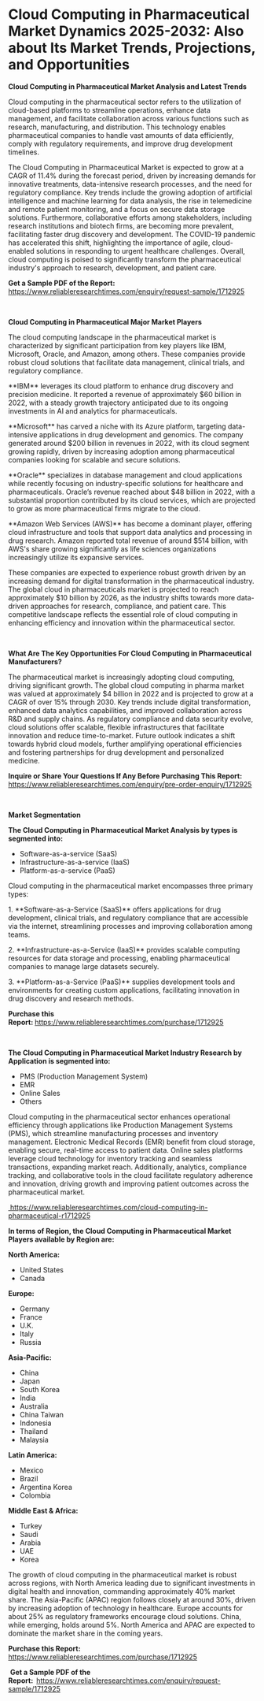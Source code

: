 <p><h1>Cloud Computing in Pharmaceutical Market Dynamics 2025-2032: Also about Its Market Trends, Projections, and Opportunities</h1></p><p><strong>Cloud Computing in Pharmaceutical Market Analysis and Latest Trends</strong></p>
<p><p>Cloud computing in the pharmaceutical sector refers to the utilization of cloud-based platforms to streamline operations, enhance data management, and facilitate collaboration across various functions such as research, manufacturing, and distribution. This technology enables pharmaceutical companies to handle vast amounts of data efficiently, comply with regulatory requirements, and improve drug development timelines. </p><p>The Cloud Computing in Pharmaceutical Market is expected to grow at a CAGR of 11.4% during the forecast period, driven by increasing demands for innovative treatments, data-intensive research processes, and the need for regulatory compliance. Key trends include the growing adoption of artificial intelligence and machine learning for data analysis, the rise in telemedicine and remote patient monitoring, and a focus on secure data storage solutions. Furthermore, collaborative efforts among stakeholders, including research institutions and biotech firms, are becoming more prevalent, facilitating faster drug discovery and development. The COVID-19 pandemic has accelerated this shift, highlighting the importance of agile, cloud-enabled solutions in responding to urgent healthcare challenges. Overall, cloud computing is poised to significantly transform the pharmaceutical industry's approach to research, development, and patient care.</p></p>
<p><strong>Get a Sample PDF of the Report:&nbsp;</strong> <a href="https://www.reliableresearchtimes.com/enquiry/request-sample/1712925?utm_campaign=2207&utm_medium=2&utm_source=Github&utm_content=ia&utm_term=13042025&utm_id=cloud-computing-in-pharmaceutical">https://www.reliableresearchtimes.com/enquiry/request-sample/1712925</a></p>
<p>&nbsp;</p>
<p><strong>Cloud Computing in Pharmaceutical Major Market Players</strong></p>
<p><p>The cloud computing landscape in the pharmaceutical market is characterized by significant participation from key players like IBM, Microsoft, Oracle, and Amazon, among others. These companies provide robust cloud solutions that facilitate data management, clinical trials, and regulatory compliance.</p><p>**IBM** leverages its cloud platform to enhance drug discovery and precision medicine. It reported a revenue of approximately $60 billion in 2022, with a steady growth trajectory anticipated due to its ongoing investments in AI and analytics for pharmaceuticals.</p><p>**Microsoft** has carved a niche with its Azure platform, targeting data-intensive applications in drug development and genomics. The company generated around $200 billion in revenues in 2022, with its cloud segment growing rapidly, driven by increasing adoption among pharmaceutical companies looking for scalable and secure solutions.</p><p>**Oracle** specializes in database management and cloud applications while recently focusing on industry-specific solutions for healthcare and pharmaceuticals. Oracle’s revenue reached about $48 billion in 2022, with a substantial proportion contributed by its cloud services, which are projected to grow as more pharmaceutical firms migrate to the cloud.</p><p>**Amazon Web Services (AWS)** has become a dominant player, offering cloud infrastructure and tools that support data analytics and processing in drug research. Amazon reported total revenue of around $514 billion, with AWS's share growing significantly as life sciences organizations increasingly utilize its expansive services.</p><p>These companies are expected to experience robust growth driven by an increasing demand for digital transformation in the pharmaceutical industry. The global cloud in pharmaceuticals market is projected to reach approximately $10 billion by 2026, as the industry shifts towards more data-driven approaches for research, compliance, and patient care. This competitive landscape reflects the essential role of cloud computing in enhancing efficiency and innovation within the pharmaceutical sector.</p></p>
<p>&nbsp;</p>
<p><strong>What Are The Key Opportunities For Cloud Computing in Pharmaceutical Manufacturers?</strong></p>
<p><p>The pharmaceutical market is increasingly adopting cloud computing, driving significant growth. The global cloud computing in pharma market was valued at approximately $4 billion in 2022 and is projected to grow at a CAGR of over 15% through 2030. Key trends include digital transformation, enhanced data analytics capabilities, and improved collaboration across R&D and supply chains. As regulatory compliance and data security evolve, cloud solutions offer scalable, flexible infrastructures that facilitate innovation and reduce time-to-market. Future outlook indicates a shift towards hybrid cloud models, further amplifying operational efficiencies and fostering partnerships for drug development and personalized medicine.</p></p>
<p><strong>Inquire or Share Your Questions If Any Before Purchasing This Report:</strong> <a href="https://www.reliableresearchtimes.com/enquiry/pre-order-enquiry/1712925?utm_campaign=2207&utm_medium=2&utm_source=Github&utm_content=ia&utm_term=13042025&utm_id=cloud-computing-in-pharmaceutical">https://www.reliableresearchtimes.com/enquiry/pre-order-enquiry/1712925</a></p>
<p>&nbsp;</p>
<p><strong>Market Segmentation</strong></p>
<p><strong>The Cloud Computing in Pharmaceutical Market Analysis by types is segmented into:</strong></p>
<p><ul><li>Software-as-a-service (SaaS)</li><li>Infrastructure-as-a-service (IaaS)</li><li>Platform-as-a-service (PaaS)</li></ul></p>
<p><p>Cloud computing in the pharmaceutical market encompasses three primary types: </p><p>1. **Software-as-a-Service (SaaS)** offers applications for drug development, clinical trials, and regulatory compliance that are accessible via the internet, streamlining processes and improving collaboration among teams.</p><p>2. **Infrastructure-as-a-Service (IaaS)** provides scalable computing resources for data storage and processing, enabling pharmaceutical companies to manage large datasets securely.</p><p>3. **Platform-as-a-Service (PaaS)** supplies development tools and environments for creating custom applications, facilitating innovation in drug discovery and research methods.</p></p>
<p><strong>Purchase this Report:&nbsp;</strong><a href="https://www.reliableresearchtimes.com/purchase/1712925?utm_campaign=2207&utm_medium=2&utm_source=Github&utm_content=ia&utm_term=13042025&utm_id=cloud-computing-in-pharmaceutical">https://www.reliableresearchtimes.com/purchase/1712925</a></p>
<p>&nbsp;</p>
<p><strong>The Cloud Computing in Pharmaceutical Market Industry Research by Application is segmented into:</strong></p>
<p><ul><li>PMS (Production Management System)</li><li>EMR</li><li>Online Sales</li><li>Others</li></ul></p>
<p><p>Cloud computing in the pharmaceutical sector enhances operational efficiency through applications like Production Management Systems (PMS), which streamline manufacturing processes and inventory management. Electronic Medical Records (EMR) benefit from cloud storage, enabling secure, real-time access to patient data. Online sales platforms leverage cloud technology for inventory tracking and seamless transactions, expanding market reach. Additionally, analytics, compliance tracking, and collaborative tools in the cloud facilitate regulatory adherence and innovation, driving growth and improving patient outcomes across the pharmaceutical market.</p></p>
<p><a href="https://www.reliableresearchtimes.com/cloud-computing-in-pharmaceutical-r1712925?utm_campaign=2207&utm_medium=2&utm_source=Github&utm_content=ia&utm_term=13042025&utm_id=cloud-computing-in-pharmaceutical">&nbsp;https://www.reliableresearchtimes.com/cloud-computing-in-pharmaceutical-r1712925</a></p>
<p><strong>In terms of Region, the Cloud Computing in Pharmaceutical Market Players available by Region are:</strong></p>
<p>
    <p> <strong> North America: </strong>
        <ul>
            <li>United States</li>
            <li>Canada</li>
        </ul>
        </p> 
    <p> <strong> Europe: </strong>
        <ul>
            <li>Germany</li>
            <li>France</li>
            <li>U.K.</li>
            <li>Italy</li>
            <li>Russia</li>
        </ul>
        </p> 
    <p> <strong> Asia-Pacific: </strong>
        <ul>
            <li>China</li>
            <li>Japan</li>
            <li>South Korea</li>
            <li>India</li>
            <li>Australia</li>
            <li>China Taiwan</li>
            <li>Indonesia</li>
            <li>Thailand</li>
            <li>Malaysia</li>
        </ul>
        </p> 
    <p> <strong> Latin America: </strong>
        <ul>
            <li>Mexico</li>
            <li>Brazil</li>
            <li>Argentina Korea</li>
            <li>Colombia</li>
        </ul>
        </p> 
    <p> <strong> Middle East & Africa: </strong>
        <ul>
            <li>Turkey</li>
            <li>Saudi</li>
            <li>Arabia</li>
            <li>UAE</li>
            <li>Korea</li>
        </ul>
    </p>
    </p>
<p><p>The growth of cloud computing in the pharmaceutical market is robust across regions, with North America leading due to significant investments in digital health and innovation, commanding approximately 40% market share. The Asia-Pacific (APAC) region follows closely at around 30%, driven by increasing adoption of technology in healthcare. Europe accounts for about 25% as regulatory frameworks encourage cloud solutions. China, while emerging, holds around 5%. North America and APAC are expected to dominate the market share in the coming years.</p></p>
<p><strong>Purchase this Report: </strong><a href="https://www.reliableresearchtimes.com/purchase/1712925?utm_campaign=2207&utm_medium=2&utm_source=Github&utm_content=ia&utm_term=13042025&utm_id=cloud-computing-in-pharmaceutical">https://www.reliableresearchtimes.com/purchase/1712925</a></p>
<p>&nbsp;<strong>Get a Sample PDF of the Report:&nbsp;&nbsp;</strong><a href="https://www.reliableresearchtimes.com/enquiry/request-sample/1712925?utm_campaign=2207&utm_medium=2&utm_source=Github&utm_content=ia&utm_term=13042025&utm_id=cloud-computing-in-pharmaceutical">https://www.reliableresearchtimes.com/enquiry/request-sample/1712925</a></p>
<p><strong></strong></p>
<p><p></p><p></p><p></p></p>